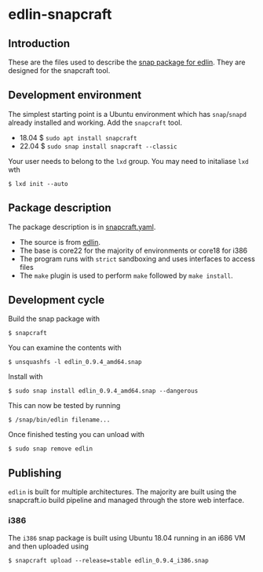 # edlin-snapcraft

## Introduction

These are the files used to describe the [snap package for edlin](https://snapcraft.io/edlin). They are designed for the snapcraft tool.

## Development environment

The simplest starting point is a Ubuntu environment which has `snap`/`snapd` already installed and working. Add the `snapcraft` tool.

- 18.04 $ `sudo apt install snapcraft`
- 22.04 $ `sudo snap install snapcraft --classic`

Your user needs to belong to the `lxd` group. You may need to initaliase `lxd` wth 

```
$ lxd init --auto
```

## Package description

The package description is in [snapcraft.yaml](snap/snapcraft.yaml).

- The source is from [edlin](https://github.com/rhubarb-geek-nz/edlin).
- The base is core22 for the majority of environments or core18 for i386
- The program runs with `strict` sandboxing and uses interfaces to access files
- The `make` plugin is used to perform `make` followed by `make install`.

## Development cycle

Build the snap package with

```
$ snapcraft
```

You can examine the contents with 

```
$ unsquashfs -l edlin_0.9.4_amd64.snap
```

Install with

```
$ sudo snap install edlin_0.9.4_amd64.snap --dangerous
```

This can now be tested by running

```
$ /snap/bin/edlin filename...
```

Once finished testing you can unload with

```
$ sudo snap remove edlin
```

## Publishing

`edlin` is built for multiple architectures. The majority are built using the snapcraft.io build pipeline and managed through the store web interface.

### i386

The `i386` snap package is built using Ubuntu 18.04 running in an i686 VM and then uploaded using

```
$ snapcraft upload --release=stable edlin_0.9.4_i386.snap
```
